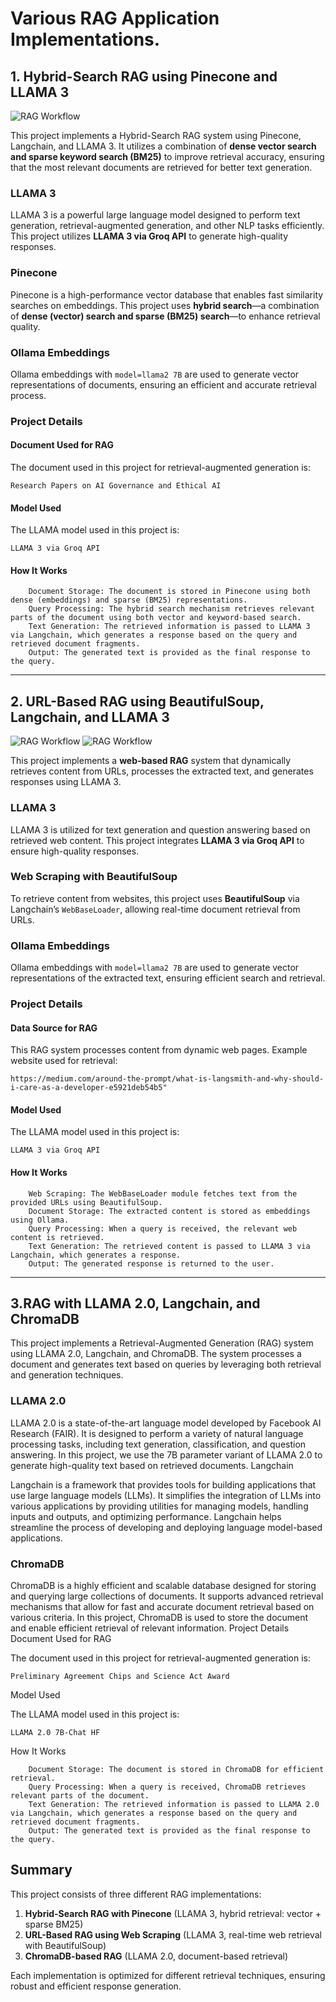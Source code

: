 # Various RAG Application Implementations.

## 1. Hybrid-Search RAG using Pinecone and LLAMA 3

![RAG Workflow](images/hybrid-search.png)

This project implements a Hybrid-Search RAG system using Pinecone, Langchain, and LLAMA 3. It utilizes a combination of **dense vector search and sparse keyword search (BM25)** to improve retrieval accuracy, ensuring that the most relevant documents are retrieved for better text generation.

### LLAMA 3

LLAMA 3 is a powerful large language model designed to perform text generation, retrieval-augmented generation, and other NLP tasks efficiently. This project utilizes **LLAMA 3 via Groq API** to generate high-quality responses.

### Pinecone

Pinecone is a high-performance vector database that enables fast similarity searches on embeddings. This project uses **hybrid search**—a combination of **dense (vector) search and sparse (BM25) search**—to enhance retrieval quality.

### Ollama Embeddings

Ollama embeddings with `model=llama2 7B` are used to generate vector representations of documents, ensuring an efficient and accurate retrieval process.

### Project Details

#### Document Used for RAG

The document used in this project for retrieval-augmented generation is:

```
Research Papers on AI Governance and Ethical AI
```

#### Model Used

The LLAMA model used in this project is:

```
LLAMA 3 via Groq API
```

#### How It Works

```
    Document Storage: The document is stored in Pinecone using both dense (embeddings) and sparse (BM25) representations.
    Query Processing: The hybrid search mechanism retrieves relevant parts of the document using both vector and keyword-based search.
    Text Generation: The retrieved information is passed to LLAMA 3 via Langchain, which generates a response based on the query and retrieved document fragments.
    Output: The generated text is provided as the final response to the query.
```

---

## 2. URL-Based RAG using BeautifulSoup, Langchain, and LLAMA 3

![RAG Workflow](images/url-based1.png)
![RAG Workflow](images/url-based2.png)

This project implements a **web-based RAG** system that dynamically retrieves content from URLs, processes the extracted text, and generates responses using LLAMA 3.

### LLAMA 3

LLAMA 3 is utilized for text generation and question answering based on retrieved web content. This project integrates **LLAMA 3 via Groq API** to ensure high-quality responses.

### Web Scraping with BeautifulSoup

To retrieve content from websites, this project uses **BeautifulSoup** via Langchain’s `WebBaseLoader`, allowing real-time document retrieval from URLs.

### Ollama Embeddings

Ollama embeddings with `model=llama2 7B` are used to generate vector representations of the extracted text, ensuring efficient search and retrieval.

### Project Details

#### Data Source for RAG

This RAG system processes content from dynamic web pages. Example website used for retrieval:

```
https://medium.com/around-the-prompt/what-is-langsmith-and-why-should-i-care-as-a-developer-e5921deb54b5"

```

#### Model Used

The LLAMA model used in this project is:

```
LLAMA 3 via Groq API
```

#### How It Works

```
    Web Scraping: The WebBaseLoader module fetches text from the provided URLs using BeautifulSoup.
    Document Storage: The extracted content is stored as embeddings using Ollama.
    Query Processing: When a query is received, the relevant web content is retrieved.
    Text Generation: The retrieved content is passed to LLAMA 3 via Langchain, which generates a response.
    Output: The generated response is returned to the user.
```

---



## 3.RAG with LLAMA 2.0, Langchain, and ChromaDB

This project implements a Retrieval-Augmented Generation (RAG) system using LLAMA 2.0, Langchain, and ChromaDB. The system processes a document and generates text based on queries by leveraging both retrieval and generation techniques.

### LLAMA 2.0

LLAMA 2.0 is a state-of-the-art language model developed by Facebook AI Research (FAIR). It is designed to perform a variety of natural language processing tasks, including text generation, classification, and question answering. In this project, we use the 7B parameter variant of LLAMA 2.0 to generate high-quality text based on retrieved documents.
Langchain

Langchain is a framework that provides tools for building applications that use large language models (LLMs). It simplifies the integration of LLMs into various applications by providing utilities for managing models, handling inputs and outputs, and optimizing performance. Langchain helps streamline the process of developing and deploying language model-based applications.

### ChromaDB

ChromaDB is a highly efficient and scalable database designed for storing and querying large collections of documents. It supports advanced retrieval mechanisms that allow for fast and accurate document retrieval based on various criteria. In this project, ChromaDB is used to store the document and enable efficient retrieval of relevant information.
Project Details
Document Used for RAG

The document used in this project for retrieval-augmented generation is:

    Preliminary Agreement Chips and Science Act Award

Model Used

The LLAMA model used in this project is:

    LLAMA 2.0 7B-Chat HF

How It Works
```
    Document Storage: The document is stored in ChromaDB for efficient retrieval.
    Query Processing: When a query is received, ChromaDB retrieves relevant parts of the document.
    Text Generation: The retrieved information is passed to LLAMA 2.0 via Langchain, which generates a response based on the query and retrieved document fragments.
    Output: The generated text is provided as the final response to the query.
```
## Summary

This project consists of three different RAG implementations:

1. **Hybrid-Search RAG with Pinecone** (LLAMA 3, hybrid retrieval: vector + sparse BM25)
2. **URL-Based RAG using Web Scraping** (LLAMA 3, real-time web retrieval with BeautifulSoup)
3. **ChromaDB-based RAG** (LLAMA 2.0, document-based retrieval)

Each implementation is optimized for different retrieval techniques, ensuring robust and efficient response generation.